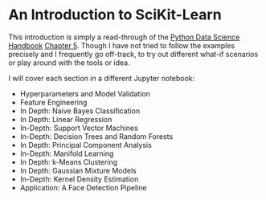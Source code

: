 # An Introduction to SciKit-Learn

This introduction is simply a read-through of the [Python Data Science Handbook](https://jakevdp.github.io/PythonDataScienceHandbook/) [Chapter 5](https://jakevdp.github.io/PythonDataScienceHandbook/05.00-machine-learning.html). Though I have not tried to follow the examples precisely and I frequently go off-track, to try out different what-if scenarios or play around with the tools or idea.

I will cover each section in a different Jupyter notebook:

* Hyperparameters and Model Validation
* Feature Engineering
* In Depth: Naive Bayes Classification
* In Depth: Linear Regression
* In-Depth: Support Vector Machines
* In-Depth: Decision Trees and Random Forests
* In Depth: Principal Component Analysis
* In-Depth: Manifold Learning
* In Depth: k-Means Clustering
* In Depth: Gaussian Mixture Models
* In-Depth: Kernel Density Estimation
* Application: A Face Detection Pipeline

